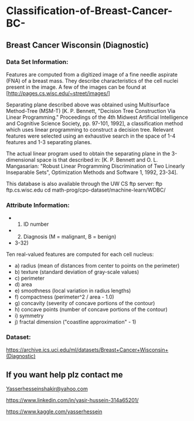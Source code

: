 # Classification-of-Breast-Cancer-BC-

## Breast Cancer Wisconsin (Diagnostic) 




### Data Set Information:

Features are computed from a digitized image of a fine needle aspirate (FNA) of a breast mass. They describe characteristics of the cell nuclei present in the image. A few of the images can be found at [http://pages.cs.wisc.edu/~street/images/]

Separating plane described above was obtained using Multisurface Method-Tree (MSM-T) [K. P. Bennett, "Decision Tree Construction Via Linear Programming." Proceedings of the 4th Midwest Artificial Intelligence and Cognitive Science Society, pp. 97-101, 1992], a classification method which uses linear programming to construct a decision tree. Relevant features were selected using an exhaustive search in the space of 1-4 features and 1-3 separating planes.

The actual linear program used to obtain the separating plane in the 3-dimensional space is that described in: [K. P. Bennett and O. L. Mangasarian: "Robust Linear Programming Discrimination of Two Linearly Inseparable Sets", Optimization Methods and Software 1, 1992, 23-34].

This database is also available through the UW CS ftp server:
ftp ftp.cs.wisc.edu
cd math-prog/cpo-dataset/machine-learn/WDBC/




### Attribute Information:

* 1) ID number
* 2) Diagnosis (M = malignant, B = benign)
* 3-32)

Ten real-valued features are computed for each cell nucleus:

* a) radius (mean of distances from center to points on the perimeter)
* b) texture (standard deviation of gray-scale values)
* c) perimeter
* d) area
* e) smoothness (local variation in radius lengths)
* f) compactness (perimeter^2 / area - 1.0)
* g) concavity (severity of concave portions of the contour)
* h) concave points (number of concave portions of the contour)
* i) symmetry
* j) fractal dimension ("coastline approximation" - 1)



### Dataset:

https://archive.ics.uci.edu/ml/datasets/Breast+Cancer+Wisconsin+(Diagnostic)




## If you want help plz contact me

Yasserhesseinshakir@yahoo.com

 https://www.linkedin.com/in/yasir-hussein-314a65201/

 https://www.kaggle.com/yasserhessein
